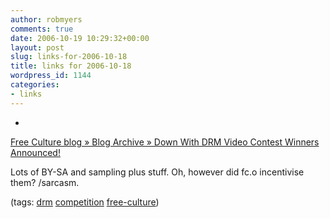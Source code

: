 ```yaml
---
author: robmyers
comments: true
date: 2006-10-19 10:29:32+00:00
layout: post
slug: links-for-2006-10-18
title: links for 2006-10-18
wordpress_id: 1144
categories:
- links
---
```


  

  *   


[Free Culture blog » Blog Archive » Down With DRM Video Contest Winners Announced!](http://freeculture.org/blog/2006/10/13/contestwinners/)

  


Lots of BY-SA and sampling plus stuff. Oh, however did fc.o incentivise them? /sarcasm.

  


(tags: [drm](http://del.icio.us/robmyers/drm) [competition](http://del.icio.us/robmyers/competition) [free-culture](http://del.icio.us/robmyers/free-culture))

  

  
  


